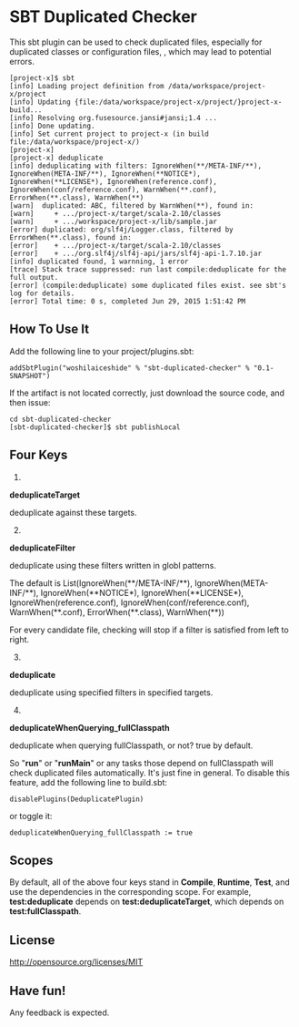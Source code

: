 # SBT Duplicated Checker #

This sbt plugin can be used to check duplicated files, especially for duplicated classes or configuration files, , which may lead to potential errors.

	[project-x]$ sbt
	[info] Loading project definition from /data/workspace/project-x/project
	[info] Updating {file:/data/workspace/project-x/project/}project-x-build...
	[info] Resolving org.fusesource.jansi#jansi;1.4 ...
	[info] Done updating.
	[info] Set current project to project-x (in build file:/data/workspace/project-x/)
	[project-x] 
	[project-x] deduplicate
	[info] deduplicating with filters: IgnoreWhen(**/META-INF/**), IgnoreWhen(META-INF/**), IgnoreWhen(**NOTICE*), IgnoreWhen(**LICENSE*), IgnoreWhen(reference.conf), IgnoreWhen(conf/reference.conf), WarnWhen(**.conf), ErrorWhen(**.class), WarnWhen(**)
	[warn]  duplicated: ABC, filtered by WarnWhen(**), found in: 
	[warn]     + .../project-x/target/scala-2.10/classes
	[warn]     + .../workspace/project-x/lib/sample.jar
	[error] duplicated: org/slf4j/Logger.class, filtered by ErrorWhen(**.class), found in: 
	[error]    + .../project-x/target/scala-2.10/classes
	[error]    + .../org.slf4j/slf4j-api/jars/slf4j-api-1.7.10.jar
	[info] duplicated found, 1 warnning, 1 error
	[trace] Stack trace suppressed: run last compile:deduplicate for the full output.
	[error] (compile:deduplicate) some duplicated files exist. see sbt's log for details.
	[error] Total time: 0 s, completed Jun 29, 2015 1:51:42 PM

## How To Use It ##
Add the following line to your project/plugins.sbt: 

    addSbtPlugin("woshilaiceshide" % "sbt-duplicated-checker" % "0.1-SNAPSHOT")

If the artifact is not located correctly, just download the source code, and then issue:
 
    cd sbt-duplicated-checker
	[sbt-duplicated-checker]$ sbt publishLocal

## Four Keys ##
1.
**deduplicateTarget**

deduplicate against these targets.

2.
**deduplicateFilter**

deduplicate using these filters written in globl patterns.
 
The default is List(IgnoreWhen(\*\*/META-INF/\*\*), IgnoreWhen(META-INF/\*\*), IgnoreWhen(\*\*NOTICE\*), IgnoreWhen(\*\*LICENSE\*), IgnoreWhen(reference.conf), IgnoreWhen(conf/reference.conf), WarnWhen(\*\*.conf), ErrorWhen(\*\*.class), WarnWhen(\*\*))

For every candidate file, checking will stop if a filter is satisfied from left to right.

3.
**deduplicate**

deduplicate using specified filters in specified targets.

4.
**deduplicateWhenQuerying_fullClasspath**

deduplicate when querying fullClasspath, or not? true by default.

So "**run**" or "**runMain**" or any tasks those depend on fullClasspath will check duplicated files automatically. It's just fine in general. To disable this feature, add the following line to build.sbt: 

    disablePlugins(DeduplicatePlugin)

or toggle it: 

    deduplicateWhenQuerying_fullClasspath := true

## Scopes ##
By default, all of the above four keys stand in **Compile**, **Runtime**, **Test**, and use the dependencies in the corresponding scope. For example, **test:deduplicate** depends on **test:deduplicateTarget**, which depends on **test:fullClasspath**.

## License ##
http://opensource.org/licenses/MIT

## Have fun! ##
Any feedback is expected.

